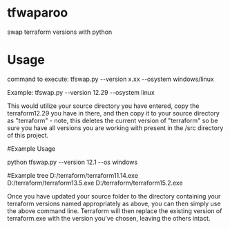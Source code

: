 # tfwaparoo
swap terraform versions with python

# Usage
command to execute:
tfswap.py --version x.xx --osystem windows/linux

Example:
tfswap.py --version 12.29 --osystem linux

This would utilize your source directory you have entered, copy the terraform12.29 you have in there, and then copy it to 
your source directory as "terraform" - note, this deletes the current version of "terraform" so be sure you have all versions
you are working with present in the /src directory of this project.

#Example Usage

python tfswap.py --version 12.1 --os windows

#Example tree
D:/terraform/terraform11.14.exe
D:/terraform/terraform13.5.exe
D:/terraform/terraform15.2.exe

Once you have updated your source folder to the directory containing your terraform versions named appropriately as above, you can then simply use the above command line.
Terraform will then replace the existing version of terraform.exe with the version you've chosen, leaving the others intact.